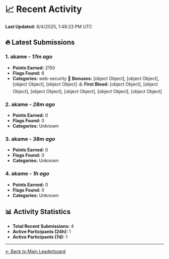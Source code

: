 # 📈 Recent Activity

**Last Updated:** 6/4/2025, 1:49:23 PM UTC

## 🔥 Latest Submissions

### 1. akame - *17m ago*
- **Points Earned:** 2150
- **Flags Found:** 6
- **Categories:** web-security 🎯 **Bonuses:** [object Object], [object Object], [object Object], [object Object] 🩸 **First Blood:** [object Object], [object Object], [object Object], [object Object], [object Object], [object Object]

### 2. akame - *28m ago*
- **Points Earned:** 0
- **Flags Found:** 0
- **Categories:** Unknown

### 3. akame - *38m ago*
- **Points Earned:** 0
- **Flags Found:** 0
- **Categories:** Unknown

### 4. akame - *1h ago*
- **Points Earned:** 0
- **Flags Found:** 0
- **Categories:** Unknown

## 📊 Activity Statistics

- **Total Recent Submissions:** 4
- **Active Participants (24h):** 1
- **Active Participants (7d):** 1

---
[← Back to Main Leaderboard](README.md)